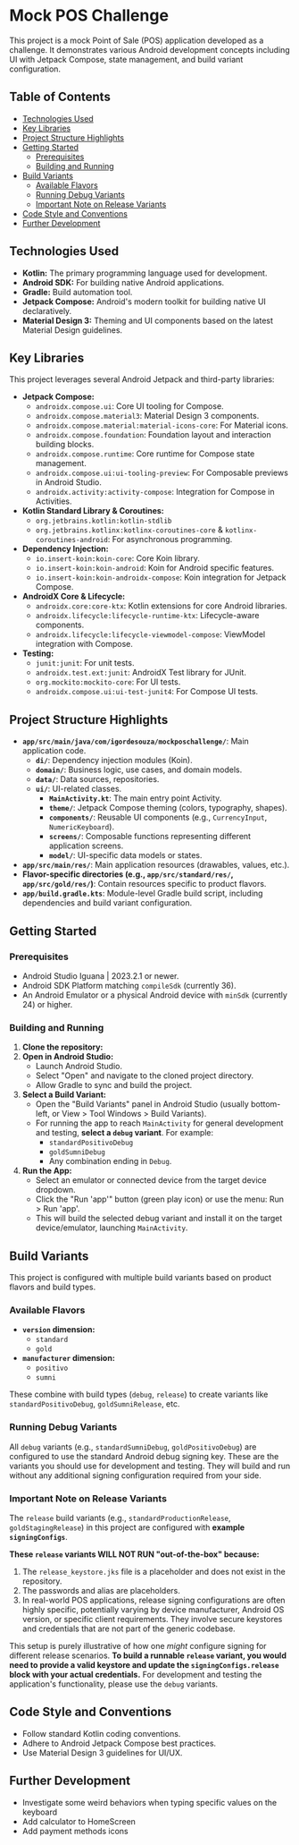 # Mock POS Challenge

This project is a mock Point of Sale (POS) application developed as a challenge. It demonstrates various Android development concepts including UI with Jetpack Compose, state management, and build variant configuration.

## Table of Contents

- [Technologies Used](#technologies-used)
- [Key Libraries](#key-libraries)
- [Project Structure Highlights](#project-structure-highlights)
- [Getting Started](#getting-started)
    - [Prerequisites](#prerequisites)
    - [Building and Running](#building-and-running)
- [Build Variants](#build-variants)
    - [Available Flavors](#available-flavors)
    - [Running Debug Variants](#running-debug-variants)
    - [Important Note on Release Variants](#important-note-on-release-variants)
- [Code Style and Conventions](#code-style-and-conventions)
- [Further Development](#further-development)

## Technologies Used

- **Kotlin:** The primary programming language used for development.
- **Android SDK:** For building native Android applications.
- **Gradle:** Build automation tool.
- **Jetpack Compose:** Android's modern toolkit for building native UI declaratively.
- **Material Design 3:** Theming and UI components based on the latest Material Design guidelines.

## Key Libraries

This project leverages several Android Jetpack and third-party libraries:

- **Jetpack Compose:**
    - `androidx.compose.ui`: Core UI tooling for Compose.
    - `androidx.compose.material3`: Material Design 3 components.
    - `androidx.compose.material:material-icons-core`: For Material icons.
    - `androidx.compose.foundation`: Foundation layout and interaction building blocks.
    - `androidx.compose.runtime`: Core runtime for Compose state management.
    - `androidx.compose.ui:ui-tooling-preview`: For Composable previews in Android Studio.
    - `androidx.activity:activity-compose`: Integration for Compose in Activities.
- **Kotlin Standard Library & Coroutines:**
    - `org.jetbrains.kotlin:kotlin-stdlib`
    - `org.jetbrains.kotlinx:kotlinx-coroutines-core` & `kotlinx-coroutines-android`: For asynchronous programming.
- **Dependency Injection:**
    - `io.insert-koin:koin-core`: Core Koin library.
    - `io.insert-koin:koin-android`: Koin for Android specific features.
    - `io.insert-koin:koin-androidx-compose`: Koin integration for Jetpack Compose.
- **AndroidX Core & Lifecycle:**
    - `androidx.core:core-ktx`: Kotlin extensions for core Android libraries.
    - `androidx.lifecycle:lifecycle-runtime-ktx`: Lifecycle-aware components.
    - `androidx.lifecycle:lifecycle-viewmodel-compose`: ViewModel integration with Compose.
- **Testing:**
    - `junit:junit`: For unit tests.
    - `androidx.test.ext:junit`: AndroidX Test library for JUnit.
    - `org.mockito:mockito-core`: For UI tests.
    - `androidx.compose.ui:ui-test-junit4`: For Compose UI tests.

## Project Structure Highlights

- **`app/src/main/java/com/igordesouza/mockposchallenge/`**: Main application code.
    - **`di/`**: Dependency injection modules (Koin).
    - **`domain/`**: Business logic, use cases, and domain models.
    - **`data/`**: Data sources, repositories.
    - **`ui/`**: UI-related classes.
        - **`MainActivity.kt`**: The main entry point Activity.
        - **`theme/`**: Jetpack Compose theming (colors, typography, shapes).
        - **`components/`**: Reusable UI components (e.g., `CurrencyInput`, `NumericKeyboard`).
        - **`screens/`**: Composable functions representing different application screens.
        - **`model/`**: UI-specific data models or states.
- **`app/src/main/res/`**: Main application resources (drawables, values, etc.).
- **Flavor-specific directories (e.g., `app/src/standard/res/`, `app/src/gold/res/`)**: Contain resources specific to product flavors.
- **`app/build.gradle.kts`**: Module-level Gradle build script, including dependencies and build variant configuration.

## Getting Started

### Prerequisites

- Android Studio Iguana | 2023.2.1 or newer.
- Android SDK Platform matching `compileSdk` (currently 36).
- An Android Emulator or a physical Android device with `minSdk` (currently 24) or higher.

### Building and Running

1.  **Clone the repository:**
2.  **Open in Android Studio:**
    - Launch Android Studio.
    - Select "Open" and navigate to the cloned project directory.
    - Allow Gradle to sync and build the project.
3.  **Select a Build Variant:**
    - Open the "Build Variants" panel in Android Studio (usually bottom-left, or View > Tool Windows > Build Variants).
    - For running the app to reach `MainActivity` for general development and testing, **select a `debug` variant**. For example:
        - `standardPositivoDebug`
        - `goldSumniDebug`
        - Any combination ending in `Debug`.
4.  **Run the App:**
    - Select an emulator or connected device from the target device dropdown.
    - Click the "Run 'app'" button (green play icon) or use the menu: Run > Run 'app'.
    - This will build the selected debug variant and install it on the target device/emulator, launching `MainActivity`.

## Build Variants

This project is configured with multiple build variants based on product flavors and build types.

### Available Flavors

- **`version` dimension:**
    - `standard`
    - `gold`
- **`manufacturer` dimension:**
    - `positivo`
    - `sumni`

These combine with build types (`debug`, `release`) to create variants like `standardPositivoDebug`, `goldSumniRelease`, etc.

### Running Debug Variants

All `debug` variants (e.g., `standardSumniDebug`, `goldPositivoDebug`) are configured to use the standard Android debug signing key. These are the variants you should use for development and testing. They will build and run without any additional signing configuration required from your side.

### Important Note on Release Variants

The `release` build variants (e.g., `standardProductionRelease`, `goldStagingRelease`) in this project are configured with **example `signingConfigs`**.

**These `release` variants WILL NOT RUN "out-of-the-box" because:**

1.  The `release_keystore.jks` file is a placeholder and does not exist in the repository.
2.  The passwords and alias are placeholders.
3.  In real-world POS applications, release signing configurations are often highly specific, potentially varying by device manufacturer, Android OS version, or specific client requirements. They involve secure keystores and credentials that are not part of the generic codebase.

This setup is purely illustrative of how one *might* configure signing for different release scenarios. **To build a runnable `release` variant, you would need to provide a valid keystore and update the `signingConfigs.release` block with your actual credentials.** For development and testing the application's functionality, please use the `debug` variants.

## Code Style and Conventions

- Follow standard Kotlin coding conventions.
- Adhere to Android Jetpack Compose best practices.
- Use Material Design 3 guidelines for UI/UX.

## Further Development

- Investigate some weird behaviors when typing specific values on the keyboard
- Add calculator to HomeScreen
- Add payment methods icons